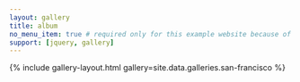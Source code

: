 ```yaml
---
layout: gallery
title: album
no_menu_item: true # required only for this example website because of menu construction
support: [jquery, gallery]
---
```

<!-- 
At the end of our wonderful three week road trip at the West Coast of the US, we spent about four days in the wonderful city of San Francisco. The city's well known for the Golden Gate Bridge and its fog, but has so much more up its sleeve!

This is an example gallery. All images licensed under [CC-BY-NC-SA license][license]. Check the [Git Repo][repo] for a copy of this license. -->

{% include gallery-layout.html gallery=site.data.galleries.san-francisco %}

[license]: http://creativecommons.org/licenses/by-nc-sa/4.0/
[repo]: https://github.com/opieters/jekyll-gallery-example
